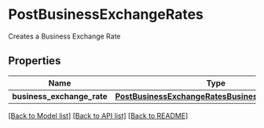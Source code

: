 # PostBusinessExchangeRates

Creates a Business Exchange Rate
## Properties
Name | Type | Description | Notes
------------ | ------------- | ------------- | -------------
**business_exchange_rate** | [**PostBusinessExchangeRatesBusinessExchangeRate**](PostBusinessExchangeRatesBusinessExchangeRate.md) |  | [optional] 

[[Back to Model list]](../README.md#documentation-for-models) [[Back to API list]](../README.md#documentation-for-api-endpoints) [[Back to README]](../README.md)


